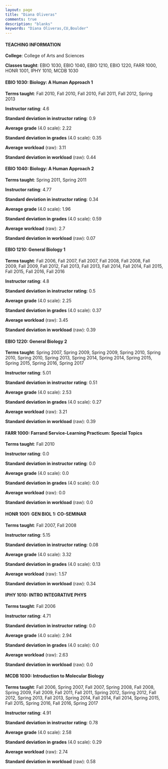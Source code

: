 ```yaml
---
layout: page
title: "Diana Oliveras" 
comments: true
description: "blanks"
keywords: "Diana Oliveras,CU,Boulder"
---
```

<head>
<script src="https://ajax.googleapis.com/ajax/libs/jquery/2.1.3/jquery.min.js"></script>
<script src="https://dl.dropboxusercontent.com/s/pc42nxpaw1ea4o9/highcharts.js?dl=0"></script>
<!-- <script src="../assets/js/highcharts.js"></script> -->
<style type="text/css">@font-face {
	font-family: "Bebas Neue";
	src: url(https://www.filehosting.org/file/details/544349/BebasNeue Regular.otf) format("opentype");
	}
	h1.Bebas { 
		font-family: "Bebas Neue", Verdana, Tahoma;
	}
</style>
</head>
	   
#### TEACHING INFORMATION

**College**: College of Arts and Sciences

**Classes taught**: EBIO 1030, EBIO 1040, EBIO 1210, EBIO 1220, FARR 1000, HONR 1001, IPHY 1010, MCDB 1030

#### EBIO 1030: Biology: A Human Approach 1

**Terms taught**: Fall 2010, Fall 2010, Fall 2010, Fall 2011, Fall 2012, Spring 2013

**Instructor rating**: 4.6

**Standard deviation in instructor rating**: 0.9

**Average grade** (4.0 scale): 2.22

**Standard deviation in grades** (4.0 scale): 0.35

**Average workload** (raw): 3.11

**Standard deviation in workload** (raw): 0.44

#### EBIO 1040: Biology: A Human Approach 2

**Terms taught**: Spring 2011, Spring 2011

**Instructor rating**: 4.77

**Standard deviation in instructor rating**: 0.34

**Average grade** (4.0 scale): 1.96

**Standard deviation in grades** (4.0 scale): 0.59

**Average workload** (raw): 2.7

**Standard deviation in workload** (raw): 0.07

#### EBIO 1210: General Biology 1

**Terms taught**: Fall 2006, Fall 2007, Fall 2007, Fall 2008, Fall 2008, Fall 2009, Fall 2009, Fall 2012, Fall 2013, Fall 2013, Fall 2014, Fall 2014, Fall 2015, Fall 2015, Fall 2016, Fall 2016

**Instructor rating**: 4.8

**Standard deviation in instructor rating**: 0.5

**Average grade** (4.0 scale): 2.25

**Standard deviation in grades** (4.0 scale): 0.37

**Average workload** (raw): 3.45

**Standard deviation in workload** (raw): 0.39

#### EBIO 1220: General Biology 2

**Terms taught**: Spring 2007, Spring 2009, Spring 2009, Spring 2010, Spring 2010, Spring 2010, Spring 2013, Spring 2014, Spring 2014, Spring 2015, Spring 2015, Spring 2016, Spring 2017

**Instructor rating**: 5.01

**Standard deviation in instructor rating**: 0.51

**Average grade** (4.0 scale): 2.53

**Standard deviation in grades** (4.0 scale): 0.27

**Average workload** (raw): 3.21

**Standard deviation in workload** (raw): 0.39

#### FARR 1000: Farrand Service-Learning Practicum: Special Topics

**Terms taught**: Fall 2010

**Instructor rating**: 0.0

**Standard deviation in instructor rating**: 0.0

**Average grade** (4.0 scale): 0.0

**Standard deviation in grades** (4.0 scale): 0.0

**Average workload** (raw): 0.0

**Standard deviation in workload** (raw): 0.0

#### HONR 1001: GEN BIOL 1: CO-SEMINAR

**Terms taught**: Fall 2007, Fall 2008

**Instructor rating**: 5.15

**Standard deviation in instructor rating**: 0.08

**Average grade** (4.0 scale): 3.32

**Standard deviation in grades** (4.0 scale): 0.13

**Average workload** (raw): 1.57

**Standard deviation in workload** (raw): 0.34

#### IPHY 1010: INTRO INTEGRATIVE PHYS

**Terms taught**: Fall 2006

**Instructor rating**: 4.71

**Standard deviation in instructor rating**: 0.0

**Average grade** (4.0 scale): 2.94

**Standard deviation in grades** (4.0 scale): 0.0

**Average workload** (raw): 2.63

**Standard deviation in workload** (raw): 0.0

#### MCDB 1030: Introduction to Molecular Biology

**Terms taught**: Fall 2006, Spring 2007, Fall 2007, Spring 2008, Fall 2008, Spring 2009, Fall 2009, Fall 2011, Fall 2011, Spring 2012, Spring 2012, Fall 2012, Spring 2013, Fall 2013, Spring 2014, Fall 2014, Fall 2014, Spring 2015, Fall 2015, Spring 2016, Fall 2016, Spring 2017

**Instructor rating**: 4.91

**Standard deviation in instructor rating**: 0.78

**Average grade** (4.0 scale): 2.58

**Standard deviation in grades** (4.0 scale): 0.29

**Average workload** (raw): 2.74

**Standard deviation in workload** (raw): 0.58

